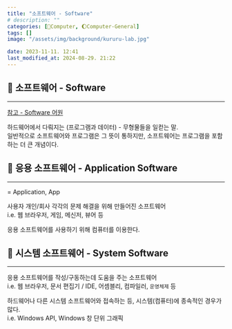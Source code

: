 ```yaml
---
title: "소프트웨어 - Software"
# description: ""
categories: [💫Computer, 🌔Computer-General]
tags: []
image: "/assets/img/background/kururu-lab.jpg"

date: 2023-11-11. 12:41
last_modified_at: 2024-08-29. 21:22
---
```


## 💫 소프트웨어 - Software

---

[참고 - Software 어원](/posts/ware/)  

하드웨어에서 다뤄지는 (프로그램과 데이터) - 무형물들을 일컫는 말.  
일반적으로 소프트웨어와 프로그램은 그 뜻이 통하지만, 소프트웨어는 프로그램을 포함하는 더 큰 개념이다.  

## 💫 응용 소프트웨어 - Application Software

---

= Application, App  

사용자 개인/회사 각각의 문제 해결을 위해 만들어진 소프트웨어  
i.e. 웹 브라우저, 게임, 메신저, 뷰어 등  

응용 소프트웨어를 사용하기 위해 컴퓨터를 이용한다.  

## 💫 시스템 소프트웨어 - System Software

---

응용 소프트웨어를 작성/구동하는데 도움을 주는 소프트웨어  
i.e. 웹 브라우저, 문서 편집기 / IDE, 어셈블리, 컴파일러, `운영체제` 등  

하드웨어나 다른 시스템 소프트웨어와 접속하는 등, 시스템(컴퓨터)에 종속적인 경우가 많다.  
i.e. Windows API, Windows 창 단위 그래픽  
